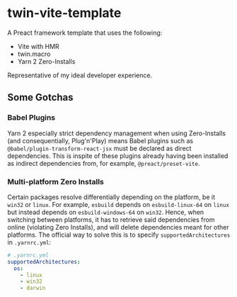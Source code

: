 # twin-vite-template

A Preact framework template that uses the following:

- Vite with HMR
- twin.macro
- Yarn 2 Zero-Installs

Representative of my ideal developer experience.

## Some Gotchas

### Babel Plugins

Yarn 2 especially strict dependency management when using Zero-Installs (and consequentially, Plug'n'Play) means Babel plugins such as `@babel/plugin-transform-react-jsx` must be declared as direct dependencies. This is inspite of these plugins already having been installed as indirect dependencies from, for example, `@preact/preset-vite`.

### Multi-platform Zero Installs

Certain packages resolve differentially depending on the platform, be it `win32` or `linux`. For example, `esbuild` depends on `esbuild-linux-64` on `linux` but instead depends on `esbuild-windows-64` on `win32`. Hence, when switching between platforms, it has to retrieve said dependencies from online (violating Zero Installs), and will delete dependencies meant for other platforms. The official way to solve this is to specify `supportedArchitectures` in `.yarnrc.yml`:

```yaml
# .yarnrc.yml
supportedArchitectures:
  os:
    - linux
    - win32
    - darwin
```
